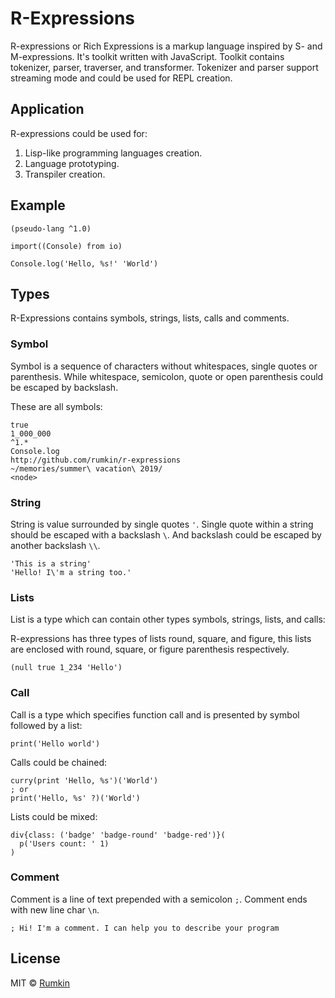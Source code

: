 # R-Expressions

R-expressions or Rich Expressions is a markup language inspired by S-
and M-expressions. It's toolkit written with JavaScript. Toolkit contains tokenizer, parser, traverser, and transformer. Tokenizer and parser support streaming mode and could be used for REPL creation.

## Application

R-expressions could be used for:

1. Lisp-like programming languages creation.
2. Language prototyping.
3. Transpiler creation.

## Example

```
(pseudo-lang ^1.0)

import((Console) from io)

Console.log('Hello, %s!' 'World')
```

## Types

R-Expressions contains symbols, strings, lists, calls and comments.

### Symbol

Symbol is a sequence of characters without whitespaces, single quotes or parenthesis.
While whitespace, semicolon, quote or open parenthesis could be escaped by backslash.

These are all symbols:
```
true
1_000_000
^1.*
Console.log
http://github.com/rumkin/r-expressions
~/memories/summer\ vacation\ 2019/
<node>
```


### String

String is value surrounded by single quotes `'`. Single quote within a string should be escaped with a backslash `\`. And backslash could be escaped by another backslash `\\`.

```
'This is a string'
'Hello! I\'m a string too.'
```

### Lists

List is a type which can contain other types symbols, strings, lists, and calls:

R-expressions has three types of lists round, square, and figure, this lists
are enclosed with round, square, or figure parenthesis respectively.

```
(null true 1_234 'Hello')
```

### Call

Call is a type which specifies function call and is presented by symbol followed by a list:

```
print('Hello world')
```

Calls could be chained:

```
curry(print 'Hello, %s')('World')
; or
print('Hello, %s' ?)('World')
```

Lists could be mixed:
```
div{class: ('badge' 'badge-round' 'badge-red')}(
  p('Users count: ' 1)
)
```

### Comment

Comment is a line of text prepended with a semicolon `;`. Comment ends with new line char `\n`.

```
; Hi! I'm a comment. I can help you to describe your program
```

## License

MIT © [Rumkin](https://rumk.in)
